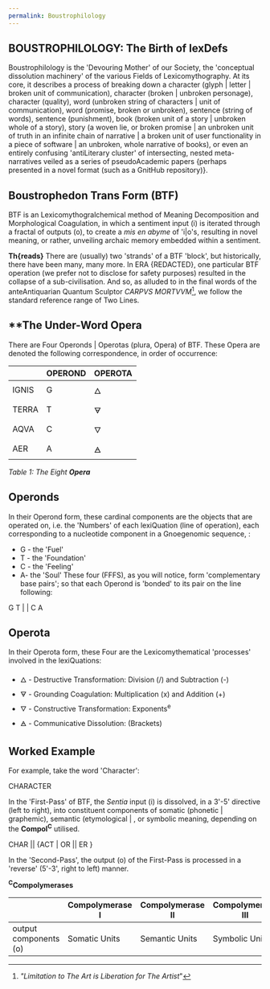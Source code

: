 ```yaml
---
permalink: Boustrophilology
---
```


**BOUSTROPHILOLOGY: The Birth of lexDefs**
---
Boustrophilology is the 'Devouring Mother' of our Society, the 'conceptual dissolution machinery' of the various Fields of Lexicomythography.
At its core, it describes a process of breaking down a character (glyph | letter | broken unit of communication), character (broken | unbroken personage), character (quality), word (unbroken string of characters | unit of communication), word (promise, broken or unbroken), sentence (string of words), sentence (punishment), book (broken unit of a story | unbroken whole of a story), story (a woven lie, or broken promise | an unbroken unit of truth in an infinite chain of narrative | a broken unit of user functionality in a piece of software | an unbroken, whole narrative of books), or even an entirely confusing 'antiLiterary cluster' of intersecting, nested meta-narratives veiled as a series of pseudoAcademic papers {perhaps presented in a novel format (such as a GnitHub repository)}. 


**Boustrophedon Trans Form (BTF)**
---
BTF is an Lexicomythogralchemical method of Meaning Decomposition and Morphological Coagulation, in which a sentiment input (i) is iterated through a fractal of outputs (o), to create a *mis en abyme* of 'i|o's, resulting in novel meaning, or rather, unveiling archaic memory embedded within a sentiment. 


**Th{reads}**
There are (usually) two 'strands' of a BTF 'block', but historically, there have been many, many more. In ERA {REDACTED}, one particular BTF operation (we prefer not to disclose for safety purposes) resulted in the collapse of a sub-civilisation. And so, as alluded to in the final words of the anteAntiquarian Quantum Sculptor *CARPVS MORTVVM*[^†], we follow the standard reference range of Two Lines. 



**The Under-Word Opera
---
There are Four Operonds | Operotas (plura, Opera) of BTF.
These Opera are denoted the following correspondence, in order of occurrence:

|       | OPEROND | OPEROTA |
| ----- | ------- | ------- |
| IGNIS | G       | 🜂      |
| TERRA | T       | 🜃      |
| AQVA  | C       | 🜄      |
| AER   | A       | 🜁      |

*Table 1: The Eight **Opera***

**Operonds**
---

In their Operond form, these cardinal components are the objects that are operated on, i.e. the 'Numbers' of each lexiQuation (line of operation), each corresponding to a nucleotide component in a Gnoegenomic sequence, :
- G - the 'Fuel'
- T - the 'Foundation'
- C - the 'Feeling'
- A- the 'Soul'
These four (FFFS), as you will notice, form 'complementary base pairs'; so that each Operond is 'bonded' to its pair on the line following:

G  T
 |    |
C  A


Operota
---

In their Operota form, these Four are the Lexicomythematical 'processes' involved in the lexiQuations:

- 🜂 - Destructive Transformation: Division (/) and Subtraction (-)
- 🜃 - Grounding Coagulation: Multiplication (x) and Addition (+)
- 🜄 - Constructive Transformation: Exponents<sup>e</sup> 
- 🜁 - Communicative Dissolution: (Brackets)




Worked Example
---

For example, take the word 'Character':

CHARACTER

In the 'First-Pass' of BTF, the *Sentia* input (i) is dissolved, in a 3'-5' directive (left to right), into constituent components of somatic (phonetic | graphemic), semantic (etymological | , or symbolic meaning, depending on the **Compol<sup>C</sup>** utilised.

CHAR || {ACT | OR || ER }



In the 'Second-Pass', the output (o) of the First-Pass is processed in a 'reverse' (5'-3', right to left) manner. 




**<sup>C</sup>Compolymerases**


|                       | Compolymerase I | Compolymerase II | Compolymerase III |
| --------------------- | --------------- | ---------------- | ----------------- |
| output components (o) | Somatic Units   | Semantic Units   | Symbolic Units    |

[^†]: *"Limitation to The Art is Liberation for The Artist*"